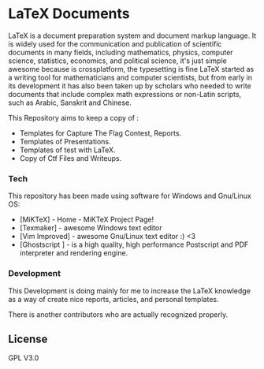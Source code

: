 # LaTeX Documents 
LaTeX is a document preparation system and document markup language. It is widely used for the communication and publication of scientific documents in many fields, including mathematics, physics, computer science, statistics, economics, and political science, it's just simple awesome because is crossplatform, the typesetting is fine LaTeX started as a writing tool for mathematicians and computer scientists, but from early in its development it has also been taken up by scholars who needed to write documents that include complex math expressions or non-Latin scripts, such as Arabic, Sanskrit and Chinese.

This Repository aims to keep a copy of  :

  - Templates for Capture The Flag Contest, Reports.
  - Templates of Presentations.
  - Templates of test with LaTeX.
  - Copy of Ctf Files and Writeups.

### Tech

This repository has been made using software for Windows and Gnu/Linux OS:  

* [MiKTeX] - Home - MiKTeX Project Page!
* [Texmaker] - awesome Windows text editor
* [Vim Improved] - awesome Gnu/Linux text editor :) <3
* [Ghostscript ] - is a high quality, high performance Postscript and PDF
    interpreter and rendering engine.

### Development
This Development is doing mainly for me to increase the LaTeX knowledge as a way of create nice reports, articles, and personal templates.

There is another contributors who are actually recognized properly.

License
----
GPL V3.0 
